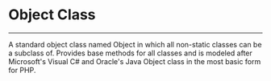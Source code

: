# Object Class
--------------

A standard object class named Object in which all non-static classes can be a subclass of. Provides base methods for all classes and is modeled after Microsoft's Visual C# and Oracle's Java Object class in the most basic form for PHP.